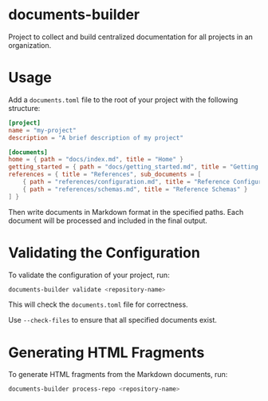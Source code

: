# documents-builder

Project to collect and build centralized documentation for all projects in an organization.

# Usage

Add a `documents.toml` file to the root of your project with the following structure:

```toml
[project]
name = "my-project"
description = "A brief description of my project"

[documents]
home = { path = "docs/index.md", title = "Home" }
getting_started = { path = "docs/getting_started.md", title = "Getting Started" }
references = { title = "References", sub_documents = [
    { path = "references/configuration.md", title = "Reference Configuration" },
    { path = "references/schemas.md", title = "Reference Schemas" }
] }
```

Then write documents in Markdown format in the specified paths. Each document will be processed
and included in the final output.

# Validating the Configuration

To validate the configuration of your project, run:

```bash
documents-builder validate <repository-name>
```

This will check the `documents.toml` file for correctness.

Use `--check-files` to ensure that all specified documents exist.

# Generating HTML Fragments

To generate HTML fragments from the Markdown documents, run:

```bash
documents-builder process-repo <repository-name>
```
